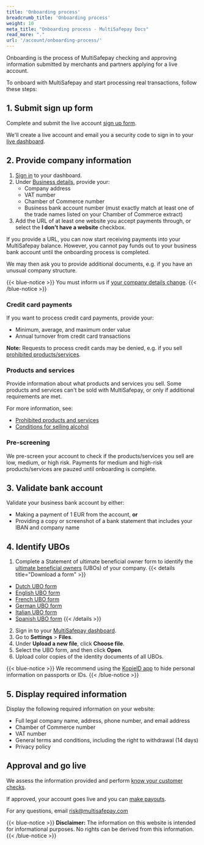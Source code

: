 ```yaml
---
title: 'Onboarding process'
breadcrumb_title: 'Onboarding process'
weight: 10
meta_title: "Onboarding process - MultiSafepay Docs"
read_more: "."
url: '/account/onboarding-process/'
---
```

Onboarding is the process of MultiSafepay checking and approving information submitted by merchants and partners applying for a live account.

To onboard with MultiSafepay and start processing real transactions, follow these steps:  

## 1. Submit sign up form

Complete and submit the live account [sign up form](https://merchant.multisafepay.com/signup).

We'll create a live account and email you a security code to sign in to your [live dashboard](https://merchant.multisafepay.com/).

## 2. Provide company information

1. [Sign in](https://merchant.multisafepay.com/) to your dashboard.
2. Under [Business details](https://merchant.multisafepay.com/onboarding), provide your:
    - Company address
    - VAT number
    - Chamber of Commerce number
    - Business bank account number (must exactly match at least one of the trade names listed on your Chamber of Commerce extract)
3. Add the URL of at least one website you accept payments through, or select the **I don't have a website** checkbox.

If you provide a URL, you can now start receiving payments into your MultiSafepay balance. However, you cannot pay funds out to your business bank account until the onboarding process is completed. 

We may then ask you to provide additional documents, e.g. if you have an unusual company structure.

{{< blue-notice >}} You must inform us if [your company details change](/account/changing-company-details/). {{< /blue-notice >}}

### Credit card payments
If you want to process credit card payments, provide your:

- Minimum, average, and maximum order value
- Annual turnover from credit card transactions

**Note:** Requests to process credit cards may be denied, e.g. if you sell [prohibited products/services](/account/prohibited-products-services/).

### Products and services

Provide information about what products and services you sell. Some products and services can't be sold with MultiSafepay, or only if additional requirements are met. 

For more information, see:

- [Prohibited products and services](/account/prohibited-products-services/)
- [Conditions for selling alcohol](/account/conditions-for-alcohol/)

### Pre-screening

We pre-screen your account to check if the products/services you sell are low, medium, or high risk. Payments for medium and high-risk products/services are pauzed until onboarding is complete. 

## 3. Validate bank account

Validate your business bank account by either:
- Making a payment of 1 EUR from the account, **or** 
- Providing a copy or screenshot of a bank statement that includes your IBAN and company name

## 4. Identify UBOs

1. Complete a Statement of ultimate beneficial owner form to identify the [ultimate beneficial owners](/account/ubo/) (UBOs) of your company.
{{< details title="Download a form" >}}
- [Dutch UBO form](/getting-started/go-live/form/UBOform_NL_V2.0.pdf)
- [English UBO form](/getting-started/go-live/form/UBOform_EN_V2.0.pdf)
- [French UBO form](/getting-started/go-live/form/UBOform_FR.pdf)
- [German UBO form](/getting-started/go-live/form/UBOform_DE.pdf) 
- [Italian UBO form](/getting-started/go-live/form/UBOform_IT_V2.0.pdf)
- [Spanish UBO form](/getting-started/go-live/form/UBOform_ES.pdf)
{{< /details >}}
2. Sign in to your [MultiSafepay dashboard](https://merchant.multisafepay.com).
3. Go to **Settings** > **Files**.
4. Under **Upload a new file**, click **Choose file**.
5. Select the UBO form, and then click **Open**.
6. Upload color copies of the identity documents of all UBOs.

{{< blue-notice >}} We recommend using the [KopieID app](https://www.rijksoverheid.nl/onderwerpen/identiteitsfraude/vraag-en-antwoord/veilige-kopie-identiteitsbewijs) to hide personal information on passports or IDs. {{< /blue-notice >}}

## 5. Display required information

Display the following required information on your website:

- Full legal company name, address, phone number, and email address
- Chamber of Commerce number
- VAT number
- General terms and conditions, including the right to withdrawal (14 days)
- Privacy policy

## Approval and go live
We assess the information provided and perform [know your customer checks](/account/kyc/).

If approved, your account goes live and you can [make payouts](/account/payouts/).

For any questions, email <risk@multisafepay.com>

{{< blue-notice >}} **Disclaimer:** The information on this website is intended for informational purposes. No rights can be derived from this information. {{< /blue-notice >}}

